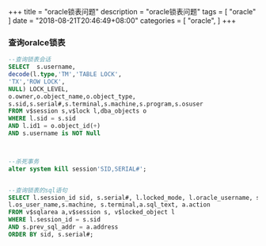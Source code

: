 

+++
title = "oracle锁表问题"
description = "oracle锁表问题"
tags = [
    "oracle"
]
date = "2018-08-21T20:46:49+08:00"
categories = [
    "oracle",
]
+++


### 查询oralce锁表

```sql
--查询锁表会话
SELECT  s.username,
decode(l.type,'TM','TABLE LOCK',
'TX','ROW LOCK',
NULL) LOCK_LEVEL,
o.owner,o.object_name,o.object_type,
s.sid,s.serial#,s.terminal,s.machine,s.program,s.osuser
FROM v$session s,v$lock l,dba_objects o
WHERE l.sid = s.sid
AND l.id1 = o.object_id(+)
AND s.username is NOT Null



--杀死事务
alter system kill session'SID,SERIAL#';


--查询锁表的sql语句
SELECT l.session_id sid, s.serial#, l.locked_mode, l.oracle_username, s.user#,
l.os_user_name,s.machine, s.terminal,a.sql_text, a.action
FROM v$sqlarea a,v$session s, v$locked_object l
WHERE l.session_id = s.sid
AND s.prev_sql_addr = a.address
ORDER BY sid, s.serial#;

```

